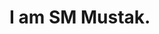 <!DOCTYPE html>
<html>
  <head>
    <title>SM Mustak</title>
  </head>
  <body>
    <h1>I am SM Mustak.</h1>
  </body>
</html
